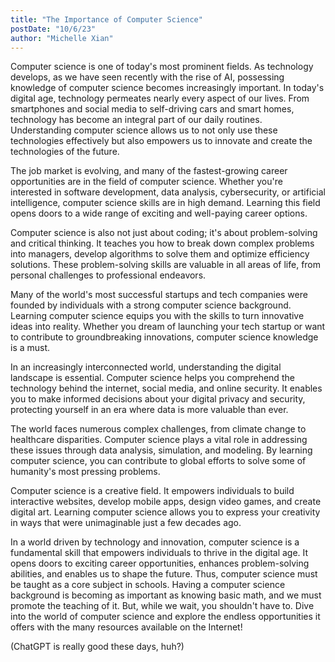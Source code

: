 ```yaml
---
title: "The Importance of Computer Science"
postDate: "10/6/23"
author: "Michelle Xian"
---
```


Computer science is one of today's most prominent fields. As technology develops, as we have seen recently with the rise of AI, possessing knowledge of computer science becomes increasingly important. In today's digital age, technology permeates nearly every aspect of our lives. From smartphones and social media to self-driving cars and smart homes, technology has become an integral part of our daily routines. Understanding computer science allows us to not only use these technologies effectively but also empowers us to innovate and create the technologies of the future. 


The job market is evolving, and many of the fastest-growing career opportunities are in the field of computer science. Whether you're interested in software development, data analysis, cybersecurity, or artificial intelligence, computer science skills are in high demand. Learning this field opens doors to a wide range of exciting and well-paying career options.

Computer science is also not just about coding; it's about problem-solving and critical thinking. It teaches you how to break down complex problems into managers, develop algorithms to solve them and optimize efficiency solutions. These problem-solving skills are valuable in all areas of life, from personal challenges to professional endeavors.                                       

Many of the world's most successful startups and tech companies were founded by individuals with a strong computer science background. Learning computer science equips you with the skills to turn innovative ideas into reality. Whether you dream of launching your tech startup or want to contribute to groundbreaking innovations, computer science knowledge is a must.


In an increasingly interconnected world, understanding the digital landscape is essential. Computer science helps you comprehend the technology behind the internet, social media, and online security. It enables you to make informed decisions about your digital privacy and security, protecting yourself in an era where data is more valuable than ever.


The world faces numerous complex challenges, from climate change to healthcare disparities. Computer science plays a vital role in addressing these issues through data analysis, simulation, and modeling. By learning computer science, you can contribute to global efforts to solve some of humanity's most pressing problems.


Computer science is a creative field. It empowers individuals to build interactive websites, develop mobile apps, design video games, and create digital art. Learning computer science allows you to express your creativity in ways that were unimaginable just a few decades ago.


In a world driven by technology and innovation, computer science is a fundamental skill that empowers individuals to thrive in the digital age. It opens doors to exciting career opportunities, enhances problem-solving abilities, and enables us to shape the future. Thus, computer science must be taught as a core subject in schools. Having a computer science background is becoming as important as knowing basic math, and we must promote the teaching of it. But, while we wait, you shouldn't have to. Dive into the world of computer science and explore the endless opportunities it offers with the many resources available on the Internet! 

(ChatGPT is really good these days, huh?)
